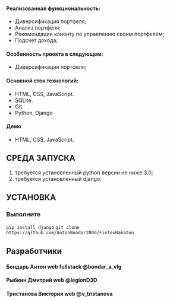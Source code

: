 <h4>Реализованная функциональность:</h4>
<ul>
	<li>Диверсификация портфеля;</li>
	<li>Анализ портфеля;</li>
	<li>Рекомендации клиенту по управлению своим портфелем;</li>
	<li>Подсчет дохода;</li>
  
 </ul>

<h4>Особенность проекта в следующем:</h4>
<ul>
	<li>Диверсификация портфеля;</li>
  
 </ul>

<h4>Основной стек технологий:</h4>
<ul>
	<li>HTML, CSS, JavaScript.</li>
	<li>SQLite.</li>
	<li>Git.</li>
	<li>Python, Django</li>
  
 </ul>

<h4>Демо</h4>
<ul>
	<li>HTML, CSS, JavaScript.</li>
  
 </ul>

<h2>СРЕДА ЗАПУСКА</h2>
<ol>
	<li>требуется установленный python версии не ниже 3.0;</li>  
	<li>требуется установленный django;</li> 
 </ol>

<h2>УСТАНОВКА</h2>
<h3>Выполните</h3>
<code>pip install django</code>
<code>git clone https://github.com/AntonBondar2000/FintexHakaton
</code>
<h2><p>Разработчики</p></h2>
<h4>Бондарь Антон web fullstack @bondar_a_vlg</h4>
<h4>Рыбкин Дмитрий web @legionD3D</h4>
<h4>Тристанова Виктория web @v_tristanova</h4>